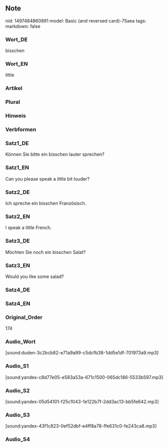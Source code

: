 ## Note
nid: 1497484860891
model: Basic (and reversed card)-75aea
tags: 
markdown: false

### Wort_DE
bisschen

### Wort_EN
little

### Artikel


### Plural


### Hinweis


### Verbformen


### Satz1_DE
Können Sie bitte ein bisschen lauter sprechen?

### Satz1_EN
Can you please speak a little bit louder?

### Satz2_DE
Ich spreche ein bisschen Französisch.

### Satz2_EN
I speak a little French.

### Satz3_DE
Möchten Sie noch ein bisschen Salat?

### Satz3_EN
Would you like some salad?

### Satz4_DE


### Satz4_EN


### Original_Order
174

### Audio_Wort
[sound:duden-3c2bcb82-e71a9a99-c5dcfb38-1dd5e1df-701973a9.mp3]

### Audio_S1
[sound:yandex-c8d77e05-e583a53a-671c1500-065dc186-5533b597.mp3]

### Audio_S2
[sound:yandex-05d54101-f25c1043-1e122b7f-2dd3ac13-bb5fe642.mp3]

### Audio_S3
[sound:yandex-43f1c823-0ef52dbf-e4ff8a78-ffe631c0-fe243ca8.mp3]

### Audio_S4

